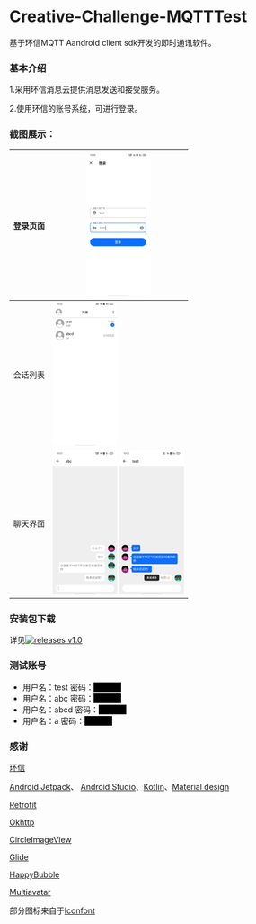 # Creative-Challenge-MQTTTest

基于环信MQTT Aandroid client sdk开发的即时通讯软件。

### 基本介绍

1.采用环信消息云提供消息发送和接受服务。

2.使用环信的账号系统，可进行登录。

### 截图展示：

| 登录页面 | <img src="img/1.jpg" alt="1" style="zoom:25%;" />            |
| :------: | ------------------------------------------------------------ |
| 会话列表 | <img src="img/3.jpg" alt="3" style="zoom:25%;" />            |
| 聊天界面 | <img src="img/2.jpg" alt="2" style="zoom:25%;" />	<img src="img/4.jpg" alt="4" style="zoom:25%;" /> |

### 安装包下载

详见[![releases v1.0](https://img.shields.io/badge/release-v1.0-blue)](https://github.com/Iceberry-qdd/Creative-Challenge-MQTTTest/releases)

### 测试账号

- 用户名：test	密码：<span style="background-color:black;color:black">123456</span>
- 用户名：abc	密码：<span style="background-color:black;color:black">123456</span>
- 用户名：abcd	密码：<span style="background-color:black;color:black">123456</span>
- 用户名：a	密码：<span style="background-color:black;color:black">123456</span>

### 感谢

[环信](https://www.easemob.com/)

[Android Jetpack](https://developer.android.google.cn/jetpack)、 [Android Studio](https://developer.android.google.cn/studio)、[Kotlin](https://developer.android.google.cn/kotlin)、[Material design](https://material-io.cn/)

[Retrofit](https://square.github.io/retrofit/)

[Okhttp](https://square.github.io/okhttp)

[CircleImageView](https://github.com/hdodenhof/CircleImageView)

[Glide](http://bumptech.github.io/glide/)

[HappyBubble](https://github.com/xujiaji/HappyBubble)

[Multiavatar](https://multiavatar.com/)

部分图标来自于[Iconfont](https://www.iconfont.cn/)


